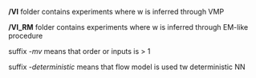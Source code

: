 **/VI** folder contains experiments where w is inferred through VMP

**/VI_RM** folder contains experiments where w is inferred through EM-like procedure

suffix *-mv* means that order or inputs is > 1

suffix *-deterministic* means that flow model is used tw deterministic NN